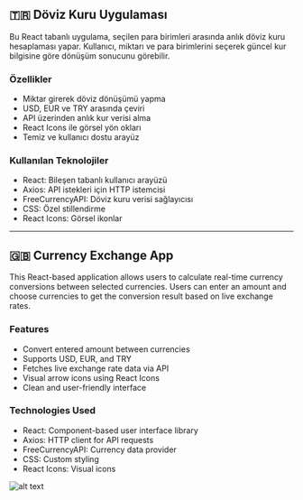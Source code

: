 ## 🇹🇷 Döviz Kuru Uygulaması

Bu React tabanlı uygulama, seçilen para birimleri arasında anlık döviz kuru hesaplaması yapar. Kullanıcı, miktarı ve para birimlerini seçerek güncel kur bilgisine göre dönüşüm sonucunu görebilir.

###  Özellikler

- Miktar girerek döviz dönüşümü yapma
- USD, EUR ve TRY arasında çeviri
- API üzerinden anlık kur verisi alma
- React Icons ile görsel yön okları
- Temiz ve kullanıcı dostu arayüz

###  Kullanılan Teknolojiler

- React: Bileşen tabanlı kullanıcı arayüzü
- Axios: API istekleri için HTTP istemcisi
- FreeCurrencyAPI: Döviz kuru verisi sağlayıcısı
- CSS: Özel stillendirme
- React Icons: Görsel ikonlar
---
## 🇬🇧 Currency Exchange App

This React-based application allows users to calculate real-time currency conversions between selected currencies. Users can enter an amount and choose currencies to get the conversion result based on live exchange rates.

###  Features

- Convert entered amount between currencies
- Supports USD, EUR, and TRY
- Fetches live exchange rate data via API
- Visual arrow icons using React Icons
- Clean and user-friendly interface

###  Technologies Used

- React: Component-based user interface library
- Axios: HTTP client for API requests
- FreeCurrencyAPI: Currency data provider
- CSS: Custom styling
- React Icons: Visual icons






![alt text](döviz.png)